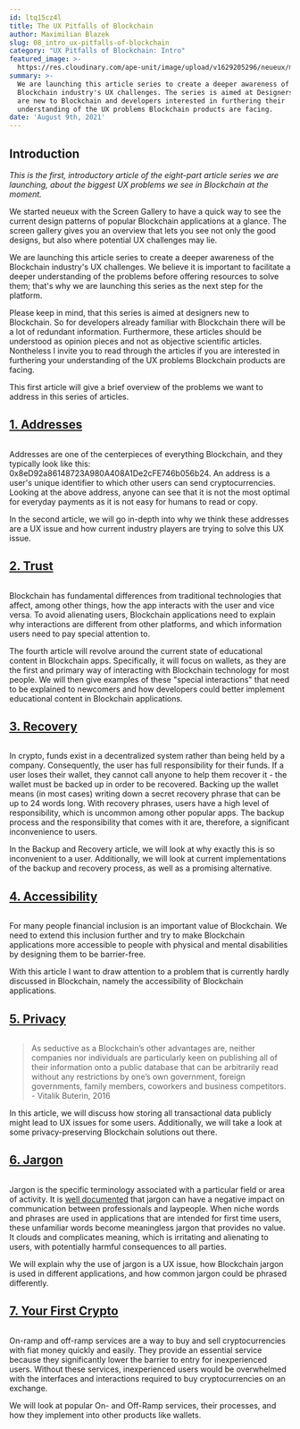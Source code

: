 ```yaml
---
id: ltq15cz4l
title: The UX Pitfalls of Blockchain
author: Maximilian Blazek
slug: 08_intro_ux-pitfalls-of-blockchain
category: "UX Pitfalls of Blockchain: Intro"
featured_image: >-
  https://res.cloudinary.com/ape-unit/image/upload/v1629205296/neueux/media/articles/header_intro.jpg
summary: >-
  We are launching this article series to create a deeper awareness of the
  Blockchain industry's UX challenges. The series is aimed at Designers which
  are new to Blockchain and developers interested in furthering their
  understanding of the UX problems Blockchain products are facing.
date: 'August 9th, 2021'
---
```

## Introduction

*This is the first, introductory article of the eight-part article series we are launching, about the biggest UX problems we see in Blockchain at the moment.*

We started neueux with the Screen Gallery to have a quick way to see the current design patterns of popular Blockchain applications at a glance. The screen gallery gives you an overview that lets you see not only the good designs, but also where potential UX challenges may lie.

We are launching this article series to create a deeper awareness of the Blockchain industry's UX challenges. We believe it is important to facilitate a deeper understanding of the problems before offering resources to solve them; that's why we are launching this series as the next step for the platform. 

Please keep in mind, that this series is aimed at designers new to Blockchain. So for developers already familiar with Blockchain there will be a lot of redundant information. Furthermore, these articles should be understood as opinion pieces and not as objective scientific articles. Nontheless I invite you to read through the articles if you are interested in furthering your understanding of the UX problems Blockchain products are facing.

This first article will give a brief overview of the problems we want to address in this series of articles.

<a href="/articles/01_addresses"><h2>1. Addresses</h2></a>
<a href="/articles/01_addresses"><img src="https://res.cloudinary.com/ape-unit/image/upload/v1629205239/neueux/media/articles/header_address.jpg" alt=""></a>

Addresses are one of the centerpieces of everything Blockchain, and they typically look like this: 0x8eD92a86148723A980A408A1De2cFE746b056b24. An address is a user's unique identifier to which other users can send cryptocurrencies. Looking at the above address, anyone can see that it is not the most optimal for everyday payments as it is not easy for humans to read or copy.

In the second article, we will go in-depth into why we think these addresses are a UX issue and how current industry players are trying to solve this UX issue.

<a href="/articles/02_trust"><h2>2. Trust</h2></a>
<a href="/articles/02_trust"><img src="https://res.cloudinary.com/ape-unit/image/upload/v1629205256/neueux/media/articles/header_trust.jpg" alt=""></a>

Blockchain has fundamental differences from traditional technologies that affect, among other things, how the app interacts with the user and vice versa. To avoid alienating users, Blockchain applications need to explain why interactions are different from other platforms, and which information users need to pay special attention to.

The fourth article will revolve around the current state of educational content in Blockchain apps. Specifically, it will focus on wallets, as they are the first and primary way of interacting with Blockchain technology for most people. We will then give examples of these "special interactions" that need to be explained to newcomers and how developers could better implement educational content in Blockchain applications.

<a href="/articles/03_recovery"><h2>3. Recovery</h2></a>
<a href="/articles/03_recovery"><img src="https://res.cloudinary.com/ape-unit/image/upload/v1629205276/neueux/media/articles/header_recovery.jpg" alt=""></a>

In crypto, funds exist in a decentralized system rather than being held by a company. Consequently, the user has full responsibility for their funds. If a user loses their wallet, they cannot call anyone to help them recover it - the wallet must be backed up in order to be recovered. Backing up the wallet means (in most cases) writing down a secret recovery phrase that can be up to 24 words long.  With recovery phrases, users have a high level of responsibility, which is uncommon among other popular apps. The backup process and the responsibility that comes with it are, therefore, a significant inconvenience to users.

In the Backup and Recovery article, we will look at why exactly this is so inconvenient to a user. Additionally, we will look at current implementations of the backup and recovery process, as well as a promising alternative.

<a href="/articles/04_accessibility"><h2>4. Accessibility</h2></a>
<a href="/articles/04_accessibility"><img src="https://res.cloudinary.com/ape-unit/image/upload/v1629470770/neueux/media/articles/Frame%202036.png" alt=""></a>

For many people financial inclusion is an important value of Blockchain. We need to extend this inclusion further and try to make Blockchain applications more accessible to people with physical and mental disabilities by designing them to be barrier-free.

With this article I want to draw attention to a problem that is currently hardly discussed in Blockchain, namely the accessibility of Blockchain applications.

<a href="/articles/05_privacy"><h2>5. Privacy</h2></a>
<a href="/articles/05_privacy"><img src="https://res.cloudinary.com/ape-unit/image/upload/v1629470767/neueux/media/articles/Frame%202018.png" alt=""></a>

> As seductive as a Blockchain’s other advantages are, neither companies nor individuals are particularly keen on publishing all of their information onto a public database that can be arbitrarily read without any restrictions by one’s own government, foreign governments, family members, coworkers and business competitors. - Vitalik Buterin, 2016

In this article, we will discuss how storing all transactional data publicly might lead to UX issues for some users. Additionally, we will take a look at some privacy-preserving Blockchain solutions out there.

<a href="/articles/06_jargon"><h2>6. Jargon</h2></a>
<a href="/articles/06_jargon"><img src="https://res.cloudinary.com/ape-unit/image/upload/v1629470775/neueux/media/articles/Frame%202043.png" alt=""></a>

Jargon is the specific terminology associated with a particular field or area of activity. It is [well documented](https://doi.org/10.2190%2FJ8JJ-4YD0-4R00-G5N0) that jargon can have a negative impact on communication between professionals and laypeople. When niche words and phrases are used in applications that are intended for first time users, these unfamiliar words become meaningless jargon that provides no value. It clouds and complicates meaning, which is irritating and alienating to users, with potentially harmful consequences to all parties.

We will explain why the use of jargon is a UX issue, how Blockchain jargon is used in different applications, and how common jargon could be phrased differently.

<a href="/articles/07_first-crypto"><h2>7. Your First Crypto</h2></a>
<a href="/articles/07_first-crypto"><img src="https://res.cloudinary.com/ape-unit/image/upload/v1629470773/neueux/media/articles/Frame%202042.png" alt=""></a>

On-ramp and off-ramp services are a way to buy and sell cryptocurrencies with fiat money quickly and easily. They provide an essential service because they significantly lower the barrier to entry for inexperienced users. Without these services, inexperienced users would be overwhelmed with the interfaces and interactions required to buy cryptocurrencies on an exchange.

We will look at popular On- and Off-Ramp services, their processes, and how they implement into other products like wallets.

